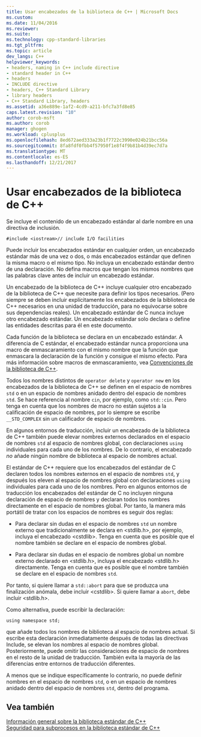 ```yaml
---
title: Usar encabezados de la biblioteca de C++ | Microsoft Docs
ms.custom: 
ms.date: 11/04/2016
ms.reviewer: 
ms.suite: 
ms.technology: cpp-standard-libraries
ms.tgt_pltfrm: 
ms.topic: article
dev_langs: C++
helpviewer_keywords:
- headers, naming in C++ include directive
- standard header in C++
- headers
- INCLUDE directive
- headers, C++ Standard Library
- library headers
- C++ Standard Library, headers
ms.assetid: a36e889e-1af2-4cd9-a211-bfc7a3fd8e85
caps.latest.revision: "10"
author: corob-msft
ms.author: corob
manager: ghogen
ms.workload: cplusplus
ms.openlocfilehash: 8ed672aed333a23b1f7722c3990e024b21bcc56a
ms.sourcegitcommit: 8fa8fdf0fbb4f57950f1e8f4f9b81b4d39ec7d7a
ms.translationtype: MT
ms.contentlocale: es-ES
ms.lasthandoff: 12/21/2017
---
```

# <a name="using-c-library-headers"></a>Usar encabezados de la biblioteca de C++
Se incluye el contenido de un encabezado estándar al darle nombre en una directiva de inclusión.  
  
```  
#include <iostream>// include I/O facilities  
```  
  
 Puede incluir los encabezados estándar en cualquier orden, un encabezado estándar más de una vez o dos, o más encabezados estándar que definen la misma macro o el mismo tipo. No incluya un encabezado estándar dentro de una declaración. No defina macros que tengan los mismos nombres que las palabras clave antes de incluir un encabezado estándar.  
  
 Un encabezado de la biblioteca de C++ incluye cualquier otro encabezado de la biblioteca de C++ que necesite para definir los tipos necesarios. (Pero siempre se deben incluir explícitamente los encabezados de la biblioteca de C++ necesarios en una unidad de traducción, para no equivocarse sobre sus dependencias reales). Un encabezado estándar de C nunca incluye otro encabezado estándar. Un encabezado estándar solo declara o define las entidades descritas para él en este documento.  
  
 Cada función de la biblioteca se declara en un encabezado estándar. A diferencia de C estándar, el encabezado estándar nunca proporciona una macro de enmascaramiento con el mismo nombre que la función que enmascara la declaración de la función y consigue el mismo efecto. Para más información sobre macros de enmascaramiento, vea [Convenciones de la biblioteca de C++](../standard-library/cpp-library-conventions.md).  
  
 Todos los nombres distintos de `operator delete` y `operator new` en los encabezados de la biblioteca de C++ se definen en el espacio de nombres `std` o en un espacio de nombres anidado dentro del espacio de nombres `std`. Se hace referencia al nombre `cin`, por ejemplo, como `std::cin`. Pero tenga en cuenta que los nombres de macro no están sujetos a la calificación de espacio de nombres, por lo siempre se escribe `__STD_COMPLEX` sin un calificador de espacio de nombres.  
  
 En algunos entornos de traducción, incluir un encabezado de la biblioteca de C++ también puede elevar nombres externos declarados en el espacio de nombres `std` al espacio de nombres global, con declaraciones `using` individuales para cada uno de los nombres. De lo contrario, el encabezado *no* añade ningún nombre de biblioteca al espacio de nombres actual.  
  
 El estándar de C++ requiere que los encabezados del estándar de C declaren todos los nombres externos en el espacio de nombres `std`, y después los eleven al espacio de nombres global con declaraciones `using` individuales para cada uno de los nombres. Pero en algunos entornos de traducción los encabezados del estándar de C no incluyen ninguna declaración de espacio de nombres y declaran todos los nombres directamente en el espacio de nombres global. Por tanto, la manera más portátil de tratar con los espacios de nombres es seguir dos reglas:  
  
-   Para declarar sin dudas en el espacio de nombres `std` un nombre externo que tradicionalmente se declara en \<stdlib.h>, por ejemplo, incluya el encabezado \<cstdlib>. Tenga en cuenta que es posible que el nombre también se declare en el espacio de nombres global.  
  
-   Para declarar sin dudas en el espacio de nombres global un nombre externo declarado en \<stdlib.h>, incluya el encabezado \<stdlib.h> directamente. Tenga en cuenta que es posible que el nombre también se declare en el espacio de nombres `std`.  
  
 Por tanto, si quiere llamar a `std::abort` para que se produzca una finalización anómala, debe incluir \<cstdlib>. Si quiere llamar a `abort`, debe incluir \<stdlib.h>.  
  
 Como alternativa, puede escribir la declaración:  
  
```  
using namespace std;  
```  
  
 que añade todos los nombres de biblioteca al espacio de nombres actual. Si escribe esta declaración inmediatamente después de todas las directivas Include, se elevan los nombres al espacio de nombres global. Posteriormente, puede omitir las consideraciones de espacio de nombres en el resto de la unidad de traducción. También evita la mayoría de las diferencias entre entornos de traducción diferentes.  
  
 A menos que se indique específicamente lo contrario, no puede definir nombres en el espacio de nombres `std`, o en un espacio de nombres anidado dentro del espacio de nombres `std`, dentro del programa.  
  
## <a name="see-also"></a>Vea también  
 [Información general sobre la biblioteca estándar de C++](../standard-library/cpp-standard-library-overview.md)   
 [Seguridad para subprocesos en la biblioteca estándar de C++](../standard-library/thread-safety-in-the-cpp-standard-library.md)

